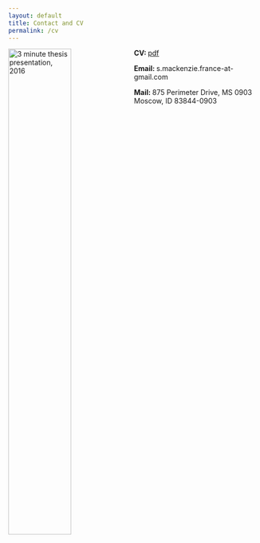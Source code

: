 ```yaml
---
layout: default
title: Contact and CV
permalink: /cv
---
```


<p>
<img src="{{ site.url }}/images/26454324292_4515eac1ba_o.jpg" alt="3 minute thesis presentation, 2016" style="float:left;width:50%;">
<b> CV: </b> <a href="https://github.com/shannonmackenzie/shannonmackenzie.github.io/blob/master/cvs/resume_November2017.pdf"> pdf</a>
  
  <b> Email: </b> s.mackenzie.france-at-gmail.com
  
  <b> Mail: </b> 875 Perimeter Drive, MS 0903 
Moscow, ID 83844-0903</p>


